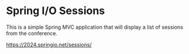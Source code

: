 # Spring I/O Sessions

This is a simple Spring MVC application that will display a list of sessions from the conference.

https://2024.springio.net/sessions/